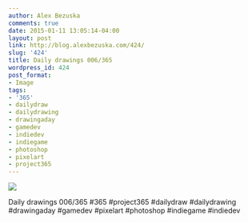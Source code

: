 ```yaml
---
author: Alex Bezuska
comments: true
date: 2015-01-11 13:05:14-04:00
layout: post
link: http://blog.alexbezuska.com/424/
slug: '424'
title: Daily drawings 006/365
wordpress_id: 424
post_format:
- Image
tags:
- '365'
- dailydraw
- dailydrawing
- drawingaday
- gamedev
- indiedev
- indiegame
- photoshop
- pixelart
- project365
---
```


![](/images/2015/01/tumblr_ni0kcrlJLk1u11b0ro1_1280.jpg)

Daily drawings 006/365 #365 #project365 #dailydraw #dailydrawing #drawingaday #gamedev #pixelart #photoshop #indiegame #indiedev
